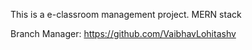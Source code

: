 This is a e-classroom management project.
MERN stack

Branch Manager: https://github.com/VaibhavLohitashv

